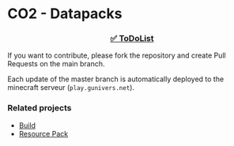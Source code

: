 # CO2 - Datapacks

<div align=center>

### [✅ ToDoList](https://github.com/orgs/Creative-Olympics/projects/4) 

</div>

If you want to contribute, please fork the repository and create Pull Requests on the main branch.

Each update of the master branch is automatically deployed to the minecraft serveur (`play.gunivers.net`).


### Related projects

- [Build](https://github.com/Creative-Olympics/CO2-Build)
- [Resource Pack](https://github.com/Creative-Olympics/CO2-Ressource-Pack)

